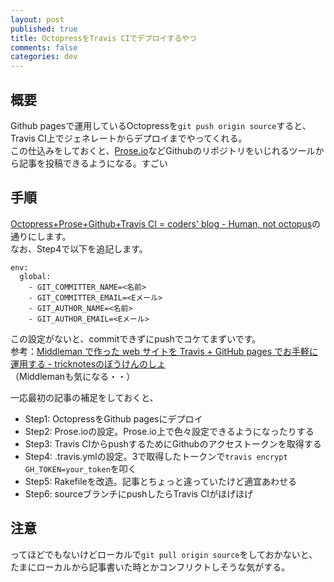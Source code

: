 ```yaml
---
layout: post
published: true
title: OctopressをTravis CIでデプロイするやつ
comments: false
categories: dev
---
```


## 概要
Github pagesで運用しているOctopressを`git push origin source`すると、Travis CI上でジェネレートからデプロイまでやってくれる。  
この仕込みをしておくと、[Prose.io](http://prose.io/)などGithubのリポジトリをいじれるツールから記事を投稿できるようになる。すごい

## 手順
[Octopress+Prose+Github+Travis CI = coders' blog - Human, not octopus](http://rogerz.github.io/blog/2013/02/21/prose-io-github-travis-ci/)の通りにします。  
なお、Step4で以下を追記します。  
```
env:
  global:
    - GIT_COMMITTER_NAME=<名前>
    - GIT_COMMITTER_EMAIL=<Eメール>
    - GIT_AUTHOR_NAME=<名前>
    - GIT_AUTHOR_EMAIL=<Eメール>
```
この設定がないと、commitできずにpushでコケてまずいです。  
参考：[Middleman で作った web サイトを Travis + GitHub pages でお手軽に運用する - tricknotesのぼうけんのしょ](http://tricknotes.hateblo.jp/entry/2013/06/17/020229)  
（Middlemanも気になる・・）

一応最初の記事の補足をしておくと、

* Step1: OctopressをGithub pagesにデプロイ
* Step2: Prose.ioの設定。Prose.io上で色々設定できるようになったりする
* Step3: Travis CIからpushするためにGithubのアクセストークンを取得する
* Step4: .travis.ymlの設定。3で取得したトークンで`travis encrypt GH_TOKEN=your_token`を叩く
* Step5: Rakefileを改造。記事とちょっと違っていたけど適宜あわせる
* Step6: sourceブランチにpushしたらTravis CIがほげほげ

## 注意
ってほどでもないけどローカルで`git pull origin source`をしておかないと、たまにローカルから記事書いた時とかコンフリクトしそうな気がする。